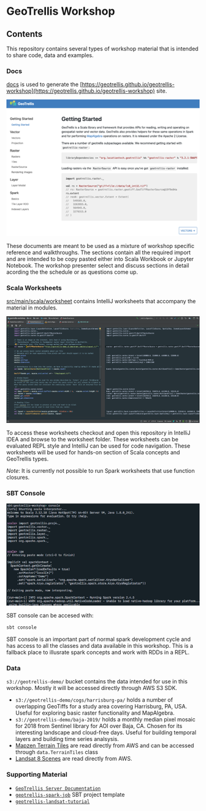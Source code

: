 # GeoTrellis Workshop



## Contents

This repository contains several types of workshop material that is intended to share code, data and examples.

### Docs

[docs](docs) is used to generate the [https://geotrellis.github.io/geotrellis-workshop](https://geotrellis.github.io/geotrellis-workshop) site.

![Workshop Site](img/workshop-site.png)

These documents are meant to be used as a mixture of workshop specific reference and walkthroughs. The sections contain all the required import and are intended to be copy pasted either into Scala Workbook or Jupyter Notebook. The workshop presenter select and discuss sections in detail acording the the schedule or as questions come up.


### Scala Worksheets

[src/main/scala/worksheet](src/main/scala/worksheet) contains IntelliJ worksheets that accompany the material in modules.

![Workshop Site](img/scala-worksheets.png)

To access these worksheets checkout and open this repository in IntelliJ IDEA and browse to the worksheet folder. These worksheets can be evaluated REPL style and IntelliJ can be used for code navigation. These worksheets will be used for hands-on section of Scala concepts and GeoTrellis types.

*Note*: It is currently not possible to run Spark worksheets that use function closures.

### SBT Console

![SBT Console](img/sbt-console.png)

SBT console can be accesed with:

```sh
sbt console
```

SBT console is an important part of normal spark development cycle and has access to all the classes and data available in this workshop. This is a fallback place to illusrate spark concepts and work with RDDs in a REPL.

### Data

`s3://geotrellis-demo/` bucket contains the data intended for use in this workshop. Mostly it will be accessed directly through AWS S3 SDK.

- `s3://geotrellis-demo/cogs/harrisburg-pa/` holds a number of overlapping GeoTiffs for a study area covering Harrisburg, PA, USA. Useful for exploring basic raster functionality and MapAlgebra.
- `s3://geotrellis-demo/baja-2019/` holds a monthly median pixel mosaic for 2018 from Sentinel library for AOI over Baja, CA. Chosen for its interesting landscape and cloud-free days. Useful for building temporal layers and building time series analsysis.
- [Mapzen Terrain Tiles](https://registry.opendata.aws/terrain-tiles/) are read directly from AWS and can be accessed through `data.TerrainTiles` class
- [Landsat 8 Scenes](https://registry.opendata.aws/landsat-8/) are read directly from AWS.

### Supporting Material

- [`GeoTrellis Server Documentation`](https://github.com/geotrellis/geotrellis-server/tree/develop/ogc-example)
- [`geotrellis-spark-job`](https://github.com/geotrellis/geotrellis-spark-job.g8) SBT project template
- [`geotrellis-landsat-tutorial`](https://github.com/geotrellis/geotrellis-landsat-tutorial)